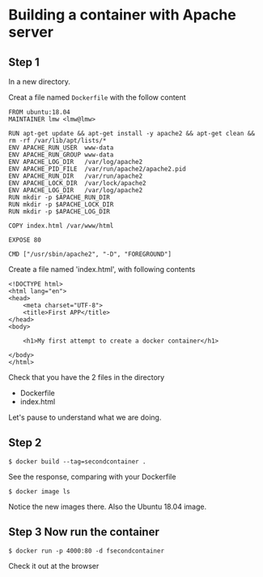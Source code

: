 # Building a container with Apache server

## Step 1

In a new directory.

Creat a file named <code>Dockerfile</code> with the follow content

    FROM ubuntu:18.04
    MAINTAINER lmw <lmw@lmw>

    RUN apt-get update && apt-get install -y apache2 && apt-get clean && rm -rf /var/lib/apt/lists/*
    ENV APACHE_RUN_USER  www-data
    ENV APACHE_RUN_GROUP www-data
    ENV APACHE_LOG_DIR   /var/log/apache2
    ENV APACHE_PID_FILE  /var/run/apache2/apache2.pid
    ENV APACHE_RUN_DIR   /var/run/apache2
    ENV APACHE_LOCK_DIR  /var/lock/apache2
    ENV APACHE_LOG_DIR   /var/log/apache2
    RUN mkdir -p $APACHE_RUN_DIR
    RUN mkdir -p $APACHE_LOCK_DIR
    RUN mkdir -p $APACHE_LOG_DIR

    COPY index.html /var/www/html

    EXPOSE 80

    CMD ["/usr/sbin/apache2", "-D", "FOREGROUND"]

Create a file named 'index.html', with following contents

    <!DOCTYPE html>
    <html lang="en">
    <head>
        <meta charset="UTF-8">
        <title>First APP</title>
    </head>
    <body>

        <h1>My first attempt to create a docker container</h1>

    </body>
    </html>

Check that you have the 2 files in the directory

* Dockerfile
* index.html

Let's pause to understand what we are doing.

## Step 2

    $ docker build --tag=secondcontainer .

See the response, comparing with your Dockerfile

    $ docker image ls

Notice the new images there.  Also the Ubuntu 18.04 image.

## Step 3 Now run the container

    $ docker run -p 4000:80 -d fsecondcontainer

Check it out at the browser
